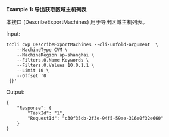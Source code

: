 **Example 1: 导出获取区域主机列表**

本接口 (DescribeExportMachines) 用于导出区域主机列表。

Input: 

```
tccli cwp DescribeExportMachines --cli-unfold-argument  \
    --MachineType CVM \
    --MachineRegion ap-shanghai \
    --Filters.0.Name Keywords \
    --Filters.0.Values 10.0.1.1 \
    --Limit 10 \
    --Offset '0
 {}'
```

Output: 
```
{
    "Response": {
        "TaskId": "1",
        "RequestId": "c30f35cb-2f3e-94f5-59ae-316e0f32e660"
    }
}
```

